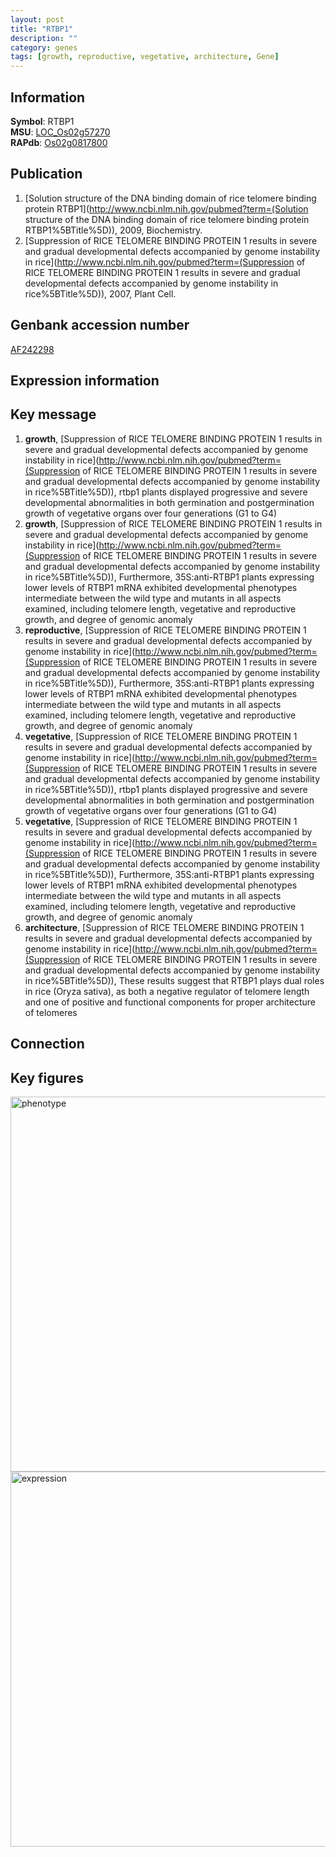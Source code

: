 ```yaml
---
layout: post
title: "RTBP1"
description: ""
category: genes
tags: [growth, reproductive, vegetative, architecture, Gene]
---
```


## Information
__Symbol__: RTBP1  
__MSU__: [LOC_Os02g57270](http://rice.plantbiology.msu.edu/cgi-bin/ORF_infopage.cgi?orf=LOC_Os02g57270)  
__RAPdb__: [Os02g0817800](http://rapdb.dna.affrc.go.jp/viewer/gbrowse_details/irgsp1?name=Os02g0817800)  

## Publication
1. [Solution structure of the DNA binding domain of rice telomere binding protein RTBP1](http://www.ncbi.nlm.nih.gov/pubmed?term=(Solution structure of the DNA binding domain of rice telomere binding protein RTBP1%5BTitle%5D)), 2009, Biochemistry.
2. [Suppression of RICE TELOMERE BINDING PROTEIN 1 results in severe and gradual developmental defects accompanied by genome instability in rice](http://www.ncbi.nlm.nih.gov/pubmed?term=(Suppression of RICE TELOMERE BINDING PROTEIN 1 results in severe and gradual developmental defects accompanied by genome instability in rice%5BTitle%5D)), 2007, Plant Cell.

## Genbank accession number
[AF242298](http://www.ncbi.nlm.nih.gov/nuccore/AF242298)

## Expression information

## Key message
1. __growth__, [Suppression of RICE TELOMERE BINDING PROTEIN 1 results in severe and gradual developmental defects accompanied by genome instability in rice](http://www.ncbi.nlm.nih.gov/pubmed?term=(Suppression of RICE TELOMERE BINDING PROTEIN 1 results in severe and gradual developmental defects accompanied by genome instability in rice%5BTitle%5D)),  rtbp1 plants displayed progressive and severe developmental abnormalities in both germination and postgermination growth of vegetative organs over four generations (G1 to G4)
2. __growth__, [Suppression of RICE TELOMERE BINDING PROTEIN 1 results in severe and gradual developmental defects accompanied by genome instability in rice](http://www.ncbi.nlm.nih.gov/pubmed?term=(Suppression of RICE TELOMERE BINDING PROTEIN 1 results in severe and gradual developmental defects accompanied by genome instability in rice%5BTitle%5D)),  Furthermore, 35S:anti-RTBP1 plants expressing lower levels of RTBP1 mRNA exhibited developmental phenotypes intermediate between the wild type and mutants in all aspects examined, including telomere length, vegetative and reproductive growth, and degree of genomic anomaly
3. __reproductive__, [Suppression of RICE TELOMERE BINDING PROTEIN 1 results in severe and gradual developmental defects accompanied by genome instability in rice](http://www.ncbi.nlm.nih.gov/pubmed?term=(Suppression of RICE TELOMERE BINDING PROTEIN 1 results in severe and gradual developmental defects accompanied by genome instability in rice%5BTitle%5D)),  Furthermore, 35S:anti-RTBP1 plants expressing lower levels of RTBP1 mRNA exhibited developmental phenotypes intermediate between the wild type and mutants in all aspects examined, including telomere length, vegetative and reproductive growth, and degree of genomic anomaly
4. __vegetative__, [Suppression of RICE TELOMERE BINDING PROTEIN 1 results in severe and gradual developmental defects accompanied by genome instability in rice](http://www.ncbi.nlm.nih.gov/pubmed?term=(Suppression of RICE TELOMERE BINDING PROTEIN 1 results in severe and gradual developmental defects accompanied by genome instability in rice%5BTitle%5D)),  rtbp1 plants displayed progressive and severe developmental abnormalities in both germination and postgermination growth of vegetative organs over four generations (G1 to G4)
5. __vegetative__, [Suppression of RICE TELOMERE BINDING PROTEIN 1 results in severe and gradual developmental defects accompanied by genome instability in rice](http://www.ncbi.nlm.nih.gov/pubmed?term=(Suppression of RICE TELOMERE BINDING PROTEIN 1 results in severe and gradual developmental defects accompanied by genome instability in rice%5BTitle%5D)),  Furthermore, 35S:anti-RTBP1 plants expressing lower levels of RTBP1 mRNA exhibited developmental phenotypes intermediate between the wild type and mutants in all aspects examined, including telomere length, vegetative and reproductive growth, and degree of genomic anomaly
6. __architecture__, [Suppression of RICE TELOMERE BINDING PROTEIN 1 results in severe and gradual developmental defects accompanied by genome instability in rice](http://www.ncbi.nlm.nih.gov/pubmed?term=(Suppression of RICE TELOMERE BINDING PROTEIN 1 results in severe and gradual developmental defects accompanied by genome instability in rice%5BTitle%5D)),  These results suggest that RTBP1 plays dual roles in rice (Oryza sativa), as both a negative regulator of telomere length and one of positive and functional components for proper architecture of telomeres

## Connection

## Key figures
<img src="http://ricencode.github.io/images/RTBP1.pheno.png" alt="phenotype"  style="width: 600px;"/>

<img src="http://ricencode.github.io/images/RTBP1.exp.png" alt="expression"  style="width: 600px;"/>


